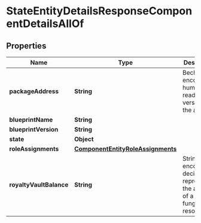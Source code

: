 

# StateEntityDetailsResponseComponentDetailsAllOf


## Properties

| Name | Type | Description | Notes |
|------------ | ------------- | ------------- | -------------|
|**packageAddress** | **String** | Bech32m-encoded human readable version of the address. |  [optional] |
|**blueprintName** | **String** |  |  |
|**blueprintVersion** | **String** |  |  |
|**state** | **Object** |  |  [optional] |
|**roleAssignments** | [**ComponentEntityRoleAssignments**](ComponentEntityRoleAssignments.md) |  |  [optional] |
|**royaltyVaultBalance** | **String** | String-encoded decimal representing the amount of a related fungible resource. |  [optional] |



